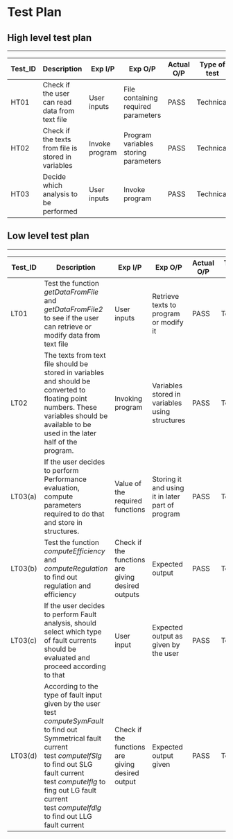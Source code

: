 # Test Plan

## High level test plan
---

| Test_ID | Description | Exp I/P | Exp O/P | Actual O/P | Type of test |
| --- | --- | --- | --- | --- | --- |
| HT01 | Check if the user can read data from text file | User inputs | File containing required parameters | PASS | Technical |
| HT02 | Check if the texts from file is stored in variables | Invoke program | Program variables storing parameters | PASS | Technical |
| HT03 | Decide which analysis to be performed | User inputs | Invoke program | PASS | Technical |


## Low level test plan
---

| Test_ID | Description | Exp I/P | Exp O/P | Actual O/P | Type of test |
| --- | --- | --- | --- | --- | --- |
| LT01 | Test the function *getDataFromFile* and *getDataFromFile2* to see if the user can retrieve or modify data from text file | User inputs | Retrieve texts to program or modify it | PASS | Technical |
| LT02 | The texts from text file should be stored in variables and should be converted to floating point numbers. These variables should be available to be used in the later half of the program. | Invoking program | Variables stored in variables using structures | PASS | Technical |
| LT03(a) | If the user decides to perform Performance evaluation, compute parameters required to do that and store in structures. | Value of the required functions | Storing it and using it in later part of program | PASS | Technical |
| LT03(b) | Test the function *computeEfficiency* and *computeRegulation* to find out regulation and efficiency | Check if the functions are giving desired outputs | Expected output | PASS | Technical |
| LT03(c) | If the user decides to perform Fault analysis, should select which type of fault currents should be evaluated and proceed according to that | User input | Expected output as given by the user | PASS | Technical |
| LT03(d) | According to the type of fault input given by the user <br/> test *computeSymFault* to find out Symmetrical fault current <br/> test *computeIfSlg* to find out SLG fault current <br/> test *computeIflg* to fing out LG fault current <br/> test *computeIfdlg* to find out LLG fault current | Check if the functions are giving desired output | Expected output given | PASS | Technical |